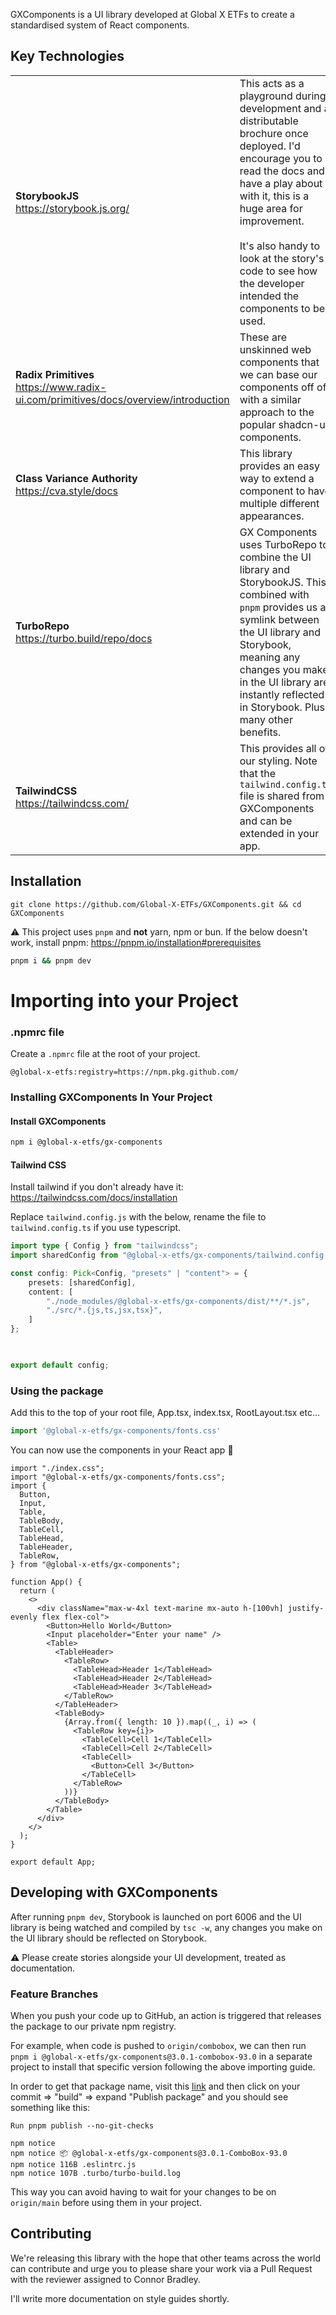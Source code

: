 GXComponents is a UI library developed at Global X ETFs to create a standardised system of React components.

## Key Technologies

|                                                                                        |                                                                                                                                                                                                                                                                                                                 |
| -------------------------------------------------------------------------------------- | --------------------------------------------------------------------------------------------------------------------------------------------------------------------------------------------------------------------------------------------------------------------------------------------------------------- |
| **StorybookJS**<br>https://storybook.js.org/<br>                                       | This acts as a playground during development and a distributable brochure once deployed. I'd encourage you to read the docs and have a play about with it, this is a huge area for improvement.<br><br>It's also handy to look at the story's code to see how the developer intended the components to be used. |
| **Radix Primitives**<br>https://www.radix-ui.com/primitives/docs/overview/introduction | These are unskinned web components that we can base our components off of, with a similar approach to the popular shadcn-ui components.                                                                                                                                                                         |
| **Class Variance Authority**<br>https://cva.style/docs                                 | This library provides an easy way to extend a component to have multiple different appearances.                                                                                                                                                                                                                 |
| **TurboRepo**<br>https://turbo.build/repo/docs                                         | GX Components uses TurboRepo to combine the UI library and StorybookJS. This combined with `pnpm` provides us a symlink between the UI library and Storybook, meaning any changes you make in the UI library are instantly reflected in Storybook. Plus many other benefits.                                    |
| **TailwindCSS**<br>https://tailwindcss.com/                                            | This provides all of our styling. Note that the `tailwind.config.ts` file is shared from GXComponents and can be extended in your app.<br>                                                                                                                                                                      |

## Installation

```shell 
git clone https://github.com/Global-X-ETFs/GXComponents.git && cd GXComponents
```

⚠️ This project uses `pnpm` and **not** yarn, npm or bun.
If the below doesn't work, install pnpm: https://pnpm.io/installation#prerequisites
```bash
pnpm i && pnpm dev
```


# Importing into your Project

### .npmrc file

Create a `.npmrc` file at the root of your project. 
```
@global-x-etfs:registry=https://npm.pkg.github.com/
```

### Installing GXComponents In Your Project

#### Install GXComponents

```bash
npm i @global-x-etfs/gx-components
```

#### Tailwind CSS

Install tailwind if you don't already have it:
https://tailwindcss.com/docs/installation

Replace `tailwind.config.js` with the below, rename the file to `tailwind.config.ts` if you use typescript. 

```ts
import type { Config } from "tailwindcss";
import sharedConfig from "@global-x-etfs/gx-components/tailwind.config.ts";

const config: Pick<Config, "presets" | "content"> = {	
	presets: [sharedConfig],
	content: [
		"./node_modules/@global-x-etfs/gx-components/dist/**/*.js",
		"./src/*.{js,ts,jsx,tsx}",
	]
};

  

export default config;
```


### Using the package

Add this to the top of your root file, App.tsx,  index.tsx, RootLayout.tsx etc...
```ts
import '@global-x-etfs/gx-components/fonts.css'
```

You can now use the components in your React app 🥳
```tsx
import "./index.css";
import "@global-x-etfs/gx-components/fonts.css";
import {
  Button,
  Input,
  Table,
  TableBody,
  TableCell,
  TableHead,
  TableHeader,
  TableRow,
} from "@global-x-etfs/gx-components";

function App() {
  return (
    <>
      <div className="max-w-4xl text-marine mx-auto h-[100vh] justify-evenly flex flex-col">
        <Button>Hello World</Button>
        <Input placeholder="Enter your name" />
        <Table>
          <TableHeader>
            <TableRow>
              <TableHead>Header 1</TableHead>
              <TableHead>Header 2</TableHead>
              <TableHead>Header 3</TableHead>
            </TableRow>
          </TableHeader>
          <TableBody>
            {Array.from({ length: 10 }).map((_, i) => (
              <TableRow key={i}>
                <TableCell>Cell 1</TableCell>
                <TableCell>Cell 2</TableCell>
                <TableCell>
                  <Button>Cell 3</Button>
                </TableCell>
              </TableRow>
            ))}
          </TableBody>
        </Table>
      </div>
    </>
  );
}

export default App;
```


## Developing with GXComponents

After running `pnpm dev`, Storybook is launched on port 6006 and the UI library is being watched and compiled by `tsc -w`, any changes you make on the UI library should be reflected on Storybook.

⚠️ Please create stories alongside your UI development, treated as documentation.

### Feature Branches

When you push your code up to GitHub, an action is triggered that releases the package to our private npm registry. 

For example, when code is pushed to `origin/combobox`, we can then run `pnpm i @global-x-etfs/gx-components@3.0.1-combobox-93.0` in a separate project to install that specific version following the above importing guide.

In order to get that package name, visit this [link](https://github.com/Global-X-ETFs/GXComponents/actions/workflows/develop.yml) and then click on your commit => "build" => expand "Publish package" and you should see something like this:
```
Run pnpm publish --no-git-checks

npm notice
npm notice 📦 @global-x-etfs/gx-components@3.0.1-ComboBox-93.0 
npm notice 116B .eslintrc.js
npm notice 107B .turbo/turbo-build.log
```

This way you can avoid having to wait for your changes to be on `origin/main` before using them in your project.

## Contributing

We're releasing this library with the hope that other teams across the world can contribute and urge you to please share your work via a Pull Request with the reviewer assigned to Connor Bradley. 

I'll write more documentation on style guides shortly.



